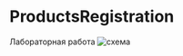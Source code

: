 # ProductsRegistration
Лабораторная работа
![схема](https://github.com/Ekaterina0658/ProductsRegistration/assets/153353170/253b96f3-a512-43aa-a371-02c653b0fbd4)
